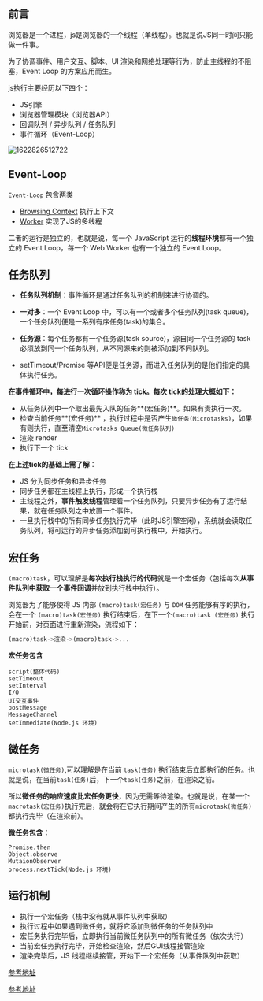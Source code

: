 ## 前言

浏览器是一个进程，js是浏览器的一个线程（单线程）。也就是说JS同一时间只能做一件事。

为了协调事件、用户交互、脚本、UI 渲染和网络处理等行为，防止主线程的不阻塞，Event Loop 的方案应用而生。



js执行主要经历以下四个：

+ JS引擎
+ 浏览器管理模块（浏览器API）
+ 回调队列 / 异步队列 / 任务队列
+ 事件循环（Event-Loop）

![1622826512722](C:\Users\Amd\AppData\Roaming\Typora\typora-user-images\1622826512722.png)



## Event-Loop

`Event-Loop` 包含两类

+ [Browsing Context](https://link.zhihu.com/?target=https%3A//html.spec.whatwg.org/multipage/browsers.html%23browsing-context) 执行上下文
+ [Worker](https://link.zhihu.com/?target=https%3A//www.w3.org/TR/workers/%23worker)  实现了JS的多线程

二者的运行是独立的，也就是说，每一个 JavaScript 运行的**线程环境**都有一个独立的 Event Loop，每一个 Web Worker 也有一个独立的 Event Loop。





## 任务队列

+ **任务队列机制**：事件循环是通过任务队列的机制来进行协调的。

+ **一对多**：一个 Event Loop 中，可以有一个或者多个任务队列(task queue)，一个任务队列便是一系列有序任务(task)的集合。

+ **任务源**：每个任务都有一个任务源(task source)，源自同一个任务源的 task 必须放到同一个任务队列，从不同源来的则被添加到不同队列。

+ setTimeout/Promise 等API便是任务源，而进入任务队列的是他们指定的具体执行任务。



**在事件循环中，每进行一次循环操作称为 tick。每次 tick的处理大概如下：**

+ 从任务队列中一个取出最先入队的任务**(宏任务)**。如果有责执行一次。
+ 检查当前任务**(宏任务)** ，执行过程中是否产生`微任务(Microtasks)`，如果有则执行，直至清空`Microtasks Queue(微任务队列)`
+ 渲染 render
+ 执行下一个 tick



**在上述tick的基础上需了解**：

+ JS 分为同步任务和异步任务
+ 同步任务都在主线程上执行，形成一个执行栈
+ 主线程之外，**事件触发线程**管理着一个任务队列，只要异步任务有了运行结果，就在任务队列之中放置一个事件。
+ 一旦执行栈中的所有同步任务执行完毕（此时JS引擎空闲），系统就会读取任务队列，将可运行的异步任务添加到可执行栈中，开始执行。



## 宏任务

`(macro)task`，可以理解是**每次执行栈执行的代码**就是一个宏任务（包括每次**从事件队列中获取一个事件回调**并放到执行栈中执行）。

浏览器为了能够使得 JS 内部 `(macro)task(宏任务)` 与 `DOM` 任务能够有序的执行，会在一个 `(macro)task(宏任务)` 执行结束后，在下一个`(macro)task (宏任务)` 执行开始前，对页面进行重新渲染，流程如下：

```js
(macro)task->渲染->(macro)task->...
```



**宏任务包含**

```text
script(整体代码)
setTimeout
setInterval
I/O
UI交互事件
postMessage
MessageChannel
setImmediate(Node.js 环境)
```





## 微任务

`microtask(微任务)`,可以理解是在当前 `task(任务)` 执行结束后立即执行的任务。也就是说，在当前`task(任务)`后，下一个`task(任务)`之前，在渲染之前。

所以**微任务的响应速度比宏任务更快**，因为无需等待渲染。也就是说，在某一个`macrotask(宏任务)`执行完后，就会将在它执行期间产生的所有`microtask(微任务)`都执行完毕（在渲染前）。



**微任务包含：**

```text
Promise.then
Object.observe
MutaionObserver
process.nextTick(Node.js 环境)
```





## 运行机制

- 执行一个宏任务（栈中没有就从事件队列中获取）
- 执行过程中如果遇到微任务，就将它添加到微任务的任务队列中
- 宏任务执行完毕后，立即执行当前微任务队列中的所有微任务（依次执行）
- 当前宏任务执行完毕，开始检查渲染，然后GUI线程接管渲染
- 渲染完毕后，JS 线程继续接管，开始下一个宏任务（从事件队列中获取）





[参考地址](https://zhuanlan.zhihu.com/p/78113300)

[参考地址](https://mp.weixin.qq.com/s/bWGjZlBhlIfdSwRDK8XDHQ)


